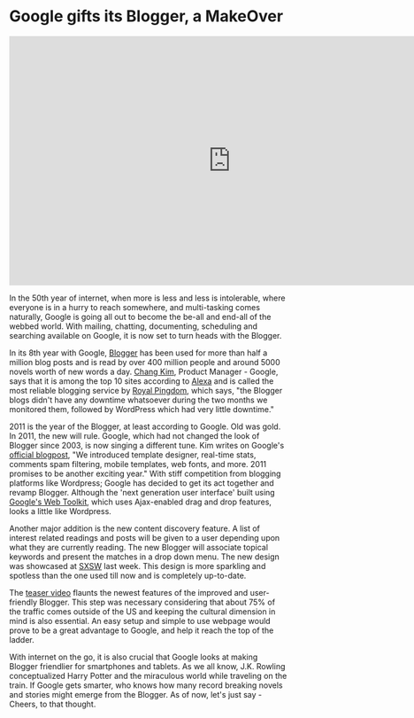 # Google gifts its Blogger, a MakeOver

<iframe width="800" height="450" src="https://www.youtube.com/embed/hPhFc6GqVdU" title="YouTube video player" frameborder="0" allow="accelerometer; autoplay; clipboard-write; encrypted-media; gyroscope; picture-in-picture; web-share" referrerpolicy="strict-origin-when-cross-origin" allowfullscreen></iframe>

In the 50th year of internet, when more is less and less is intolerable, where everyone is in a hurry to reach somewhere, and multi-tasking comes naturally, Google is going all out to become the be-all and end-all of the webbed world. With mailing, chatting, documenting, scheduling and searching available on Google, it is now set to turn heads with the Blogger.

In its 8th year with Google, <a href="http://www.blogger.com/">Blogger</a> has been used for more than half a million blog posts and is read by over 400 million people and around 5000 novels worth of new words a day. <a href="https://profiles.google.com/chang1.kim#chang1.kim/about">Chang Kim</a>, Product Manager - Google, says that it is among the top 10 sites according to <a href="http://www.alexa.com/topsites">Alexa</a> and is called the most reliable blogging service by <a href="http://royal.pingdom.com/2010/12/17/the-most-reliable-and-unreliable-blogging-services-2/">Royal Pingdom</a>, which says, "the Blogger blogs didn't have any downtime whatsoever during the two months we monitored them, followed by WordPress which had very little downtime."

2011 is the year of the Blogger, at least according to Google. Old was gold. In 2011, the new will rule. Google, which had not changed the look of Blogger since 2003, is now singing a different tune. Kim writes on Google's <a href="http://buzz.blogger.com/2011/03/whats-new-with-blogger.html">official blogpost</a>, "We introduced template designer, real-time stats, comments spam filtering, mobile templates, web fonts, and more. 2011 promises to be another exciting year." With stiff competition from blogging platforms like Wordpress; Google has decided to get its act together and revamp Blogger. Although the 'next generation user interface' built using <a href="http://code.google.com/webtoolkit/">Google's Web Toolkit</a>, which uses Ajax-enabled drag and drop features, looks a little like Wordpress. 

Another major addition is the new content discovery feature. A list of interest related readings and posts will be given to a user depending upon what they are currently reading. The new Blogger will associate topical keywords and present the matches in a drop down menu. The new design was showcased at <a href="http://sxsw.com/">SXSW</a> last week. This design is more sparkling and spotless than the one used till now and is completely up-to-date. 

The <a href="http://www.youtube.com/watch?v=hPhFc6GqVdU">teaser video</a> flaunts the newest features of the improved and user-friendly Blogger. This step was necessary considering that about 75% of the traffic comes outside of the US and keeping the cultural dimension in mind is also essential. An easy setup and simple to use webpage would prove to be a great advantage to Google, and help it reach the top of the ladder. 

With internet on the go, it is also crucial that Google looks at making Blogger friendlier for smartphones and tablets. As we all know, J.K. Rowling conceptualized Harry Potter and the miraculous world while traveling on the train. If Google gets smarter, who knows how many record breaking novels and stories might emerge from the Blogger. As of now, let's just say - Cheers, to that thought.
